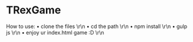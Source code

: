 # TRexGame
How to use:
  • clone the files \r\n
  • cd the path \r\n
  • npm install \r\n
  • gulp js \r\n
  • enjoy ur index.html game :D \r\n
